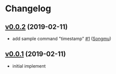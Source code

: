# Changelog

## [v0.0.2](https://github.com/Songmu/timestamper/compare/v0.0.1...v0.0.2) (2019-02-11)

* add sample command "timestamp" [#1](https://github.com/Songmu/timestamper/pull/1) ([Songmu](https://github.com/Songmu))

## [v0.0.1](https://github.com/Songmu/timestamper/compare/ed08505be4c9...v0.0.1) (2019-02-11)

- initial implement
